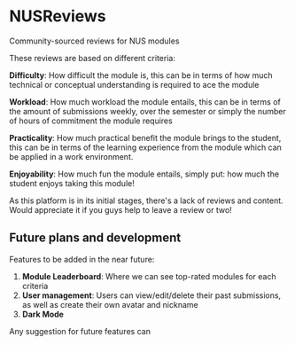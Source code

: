 # NUSReviews
Community-sourced reviews for NUS modules

These reviews are based on different criteria:

**Difficulty**: How difficult the module is, this can be in terms of how much technical or conceptual understanding is required to ace the module

**Workload**: How much workload the module entails, this can be in terms of the amount of submissions weekly, over the semester or simply the number of hours of commitment the module requires

**Practicality**: How much practical benefit the module brings to the student, this can be in terms of the learning experience from the module which can be applied in a work environment.

**Enjoyability**: How much fun the module entails, simply put: how much the student enjoys taking this module!

As this platform is in its initial stages, there's a lack of reviews and content. Would appreciate it if you guys help to leave a review or two!

## Future plans and development

Features to be added in the near future:
1. **Module Leaderboard**: Where we can see top-rated modules for each criteria
2. **User management**: Users can view/edit/delete their past submissions, as well as create their own avatar and nickname
3. **Dark Mode**

Any suggestion for future features can 
